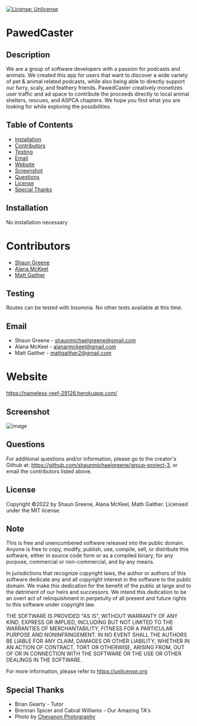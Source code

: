 
  [![License: Unlicense](https://img.shields.io/badge/license-Unlicense-blue.svg)](http://unlicense.org/)

  # PawedCaster

  ## Description
  We are a group of software developers with a passion for podcasts and animals. We created this app for users that want to discover a wide variety of pet & animal related podcasts, while also being able to directly support our furry, scaly, and feathery friends. PawedCaster creatively monetizes user traffic and ad space to contribute the proceeds directly to local animal shelters, rescues, and ASPCA chapters. We hope you find what you are looking for while exploring the possibilities.

  ## Table of Contents
  * [Installation](#installation)  
  * [Contributors](#contributors)
  * [Testing](#testing)
  * [Email](#email)
  * [Website](#website)
  * [Screenshot](#screenshot)
  * [Questions](#questions)
  * [License](#license)
  * [Special Thanks](#special-thanks)

  ## Installation
  No installation necessary

  # Contributors
  * [Shaun Greene](github.com/shaunmichaelgreene)
  * [Alana McKeel](github.com/alanam79)
  * [Matt Gaither](github.com/mattgaither)

  ## Testing
  Routes can be tested with Insomnia. No other tests available at this time.
  
  ## Email
  * Shaun Greene - shaunmichaelgreene@gmail.com
  * Alana McKeel - alanarmckeel@gmail.com
  * Matt Gaither - mattgaither2@gmail.com

  # Website
  https://nameless-reef-29126.herokuapp.com/

  ## Screenshot
  ![image](https://user-images.githubusercontent.com/97997865/188915125-f5fea662-3d25-416d-ae22-a7a95be866ab.png)

  ## Questions
  For additional questions and/or information, please go to the creator's Github at: https://github.com/shaunmichaelgreene/group-project-3, or email the contributors listed above.

  ## License
  Copyright &copy;2022 by Shaun Greene, Alana McKeel, Math Gaither.
  Licensed under the MIT license.

  ## Note
This is free and unencumbered software released into the public domain.
Anyone is free to copy, modify, publish, use, compile, sell, or
distribute this software, either in source code form or as a compiled
binary, for any purpose, commercial or non-commercial, and by any
means.

In jurisdictions that recognize copyright laws, the author or authors
of this software dedicate any and all copyright interest in the
software to the public domain. We make this dedication for the benefit
of the public at large and to the detriment of our heirs and
successors. We intend this dedication to be an overt act of
relinquishment in perpetuity of all present and future rights to this
software under copyright law.

THE SOFTWARE IS PROVIDED "AS IS", WITHOUT WARRANTY OF ANY KIND,
EXPRESS OR IMPLIED, INCLUDING BUT NOT LIMITED TO THE WARRANTIES OF
MERCHANTABILITY, FITNESS FOR A PARTICULAR PURPOSE AND NONINFRINGEMENT.
IN NO EVENT SHALL THE AUTHORS BE LIABLE FOR ANY CLAIM, DAMAGES OR
OTHER LIABILITY, WHETHER IN AN ACTION OF CONTRACT, TORT OR OTHERWISE,
ARISING FROM, OUT OF OR IN CONNECTION WITH THE SOFTWARE OR THE USE OR
OTHER DEALINGS IN THE SOFTWARE.

For more information, please refer to <https://unlicense.org>


  ## Special Thanks
  * Brian Gearty - Tutor
  * Brennan Spicer and Cabral Williams - Our Amazing TA's
  * Photo by [Chevanon Photography](https://www.pexels.com/@chevanon/)
